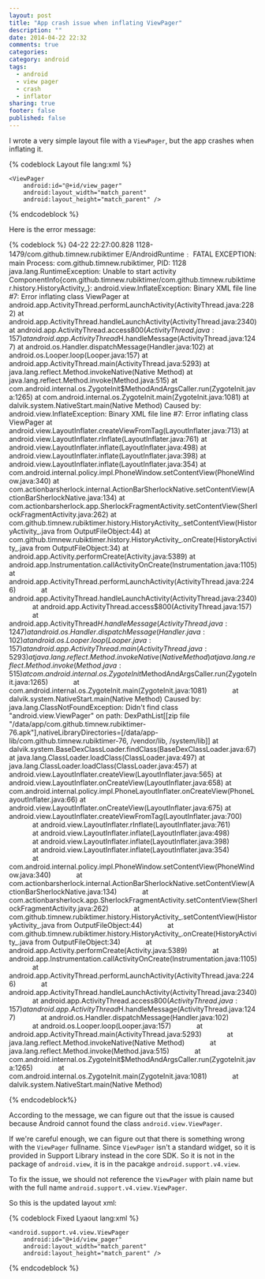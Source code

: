 ```yaml
---
layout: post
title: "App crash issue when inflating ViewPager"
description: ""
date: 2014-04-22 22:32
comments: true
categories: 
category: android
tags: 
  - android
  - view pager
  - crash
  - inflator  
sharing: true
footer: false
published: false
---
```


I wrote a very simple layout file with a `ViewPager`, but the app crashes when inflating it.

{% codeblock Layout file lang:xml %}
<?xml version="1.0" encoding="utf-8"?>

<FrameLayout xmlns:android="http://schemas.android.com/apk/res/android"
    android:layout_width="match_parent"
    android:layout_height="match_parent">

    <ViewPager
        android:id="@+id/view_pager"
        android:layout_width="match_parent"
        android:layout_height="match_parent" />

</FrameLayout>
{% endcodeblock %}

Here is the error message:

{% codeblock %}
04-22 22:27:00.828    1128-1479/com.github.timnew.rubiktimer E/AndroidRuntime﹕ FATAL EXCEPTION: main
    Process: com.github.timnew.rubiktimer, PID: 1128
    java.lang.RuntimeException: Unable to start activity ComponentInfo{com.github.timnew.rubiktimer/com.github.timnew.rubiktimer.history.HistoryActivity_}: android.view.InflateException: Binary XML file line #7: Error inflating class ViewPager
            at android.app.ActivityThread.performLaunchActivity(ActivityThread.java:2282)
            at android.app.ActivityThread.handleLaunchActivity(ActivityThread.java:2340)
            at android.app.ActivityThread.access$800(ActivityThread.java:157)
            at android.app.ActivityThread$H.handleMessage(ActivityThread.java:1247)
            at android.os.Handler.dispatchMessage(Handler.java:102)
            at android.os.Looper.loop(Looper.java:157)
            at android.app.ActivityThread.main(ActivityThread.java:5293)
            at java.lang.reflect.Method.invokeNative(Native Method)
            at java.lang.reflect.Method.invoke(Method.java:515)
            at com.android.internal.os.ZygoteInit$MethodAndArgsCaller.run(ZygoteInit.java:1265)
            at com.android.internal.os.ZygoteInit.main(ZygoteInit.java:1081)
            at dalvik.system.NativeStart.main(Native Method)
     Caused by: android.view.InflateException: Binary XML file line #7: Error inflating class ViewPager
            at android.view.LayoutInflater.createViewFromTag(LayoutInflater.java:713)
            at android.view.LayoutInflater.rInflate(LayoutInflater.java:761)
            at android.view.LayoutInflater.inflate(LayoutInflater.java:498)
            at android.view.LayoutInflater.inflate(LayoutInflater.java:398)
            at android.view.LayoutInflater.inflate(LayoutInflater.java:354)
            at com.android.internal.policy.impl.PhoneWindow.setContentView(PhoneWindow.java:340)
            at com.actionbarsherlock.internal.ActionBarSherlockNative.setContentView(ActionBarSherlockNative.java:134)
            at com.actionbarsherlock.app.SherlockFragmentActivity.setContentView(SherlockFragmentActivity.java:262)
            at com.github.timnew.rubiktimer.history.HistoryActivity_.setContentView(HistoryActivity_.java from OutputFileObject:44)
            at com.github.timnew.rubiktimer.history.HistoryActivity_.onCreate(HistoryActivity_.java from OutputFileObject:34)
            at android.app.Activity.performCreate(Activity.java:5389)
            at android.app.Instrumentation.callActivityOnCreate(Instrumentation.java:1105)
            at android.app.ActivityThread.performLaunchActivity(ActivityThread.java:2246)
            at android.app.ActivityThread.handleLaunchActivity(ActivityThread.java:2340)
            at android.app.ActivityThread.access$800(ActivityThread.java:157)
            at android.app.ActivityThread$H.handleMessage(ActivityThread.java:1247)
            at android.os.Handler.dispatchMessage(Handler.java:102)
            at android.os.Looper.loop(Looper.java:157)
            at android.app.ActivityThread.main(ActivityThread.java:5293)
            at java.lang.reflect.Method.invokeNative(Native Method)
            at java.lang.reflect.Method.invoke(Method.java:515)
            at com.android.internal.os.ZygoteInit$MethodAndArgsCaller.run(ZygoteInit.java:1265)
            at com.android.internal.os.ZygoteInit.main(ZygoteInit.java:1081)
            at dalvik.system.NativeStart.main(Native Method)
     Caused by: java.lang.ClassNotFoundException: Didn't find class "android.view.ViewPager" on path: DexPathList[[zip file "/data/app/com.github.timnew.rubiktimer-76.apk"],nativeLibraryDirectories=[/data/app-lib/com.github.timnew.rubiktimer-76, /vendor/lib, /system/lib]]
            at dalvik.system.BaseDexClassLoader.findClass(BaseDexClassLoader.java:67)
            at java.lang.ClassLoader.loadClass(ClassLoader.java:497)
            at java.lang.ClassLoader.loadClass(ClassLoader.java:457)
            at android.view.LayoutInflater.createView(LayoutInflater.java:565)
            at android.view.LayoutInflater.onCreateView(LayoutInflater.java:658)
            at com.android.internal.policy.impl.PhoneLayoutInflater.onCreateView(PhoneLayoutInflater.java:66)
            at android.view.LayoutInflater.onCreateView(LayoutInflater.java:675)
            at android.view.LayoutInflater.createViewFromTag(LayoutInflater.java:700)
            at android.view.LayoutInflater.rInflate(LayoutInflater.java:761)
            at android.view.LayoutInflater.inflate(LayoutInflater.java:498)
            at android.view.LayoutInflater.inflate(LayoutInflater.java:398)
            at android.view.LayoutInflater.inflate(LayoutInflater.java:354)
            at com.android.internal.policy.impl.PhoneWindow.setContentView(PhoneWindow.java:340)
            at com.actionbarsherlock.internal.ActionBarSherlockNative.setContentView(ActionBarSherlockNative.java:134)
            at com.actionbarsherlock.app.SherlockFragmentActivity.setContentView(SherlockFragmentActivity.java:262)
            at com.github.timnew.rubiktimer.history.HistoryActivity_.setContentView(HistoryActivity_.java from OutputFileObject:44)
            at com.github.timnew.rubiktimer.history.HistoryActivity_.onCreate(HistoryActivity_.java from OutputFileObject:34)
            at android.app.Activity.performCreate(Activity.java:5389)
            at android.app.Instrumentation.callActivityOnCreate(Instrumentation.java:1105)
            at android.app.ActivityThread.performLaunchActivity(ActivityThread.java:2246)
            at android.app.ActivityThread.handleLaunchActivity(ActivityThread.java:2340)
            at android.app.ActivityThread.access$800(ActivityThread.java:157)
            at android.app.ActivityThread$H.handleMessage(ActivityThread.java:1247)
            at android.os.Handler.dispatchMessage(Handler.java:102)
            at android.os.Looper.loop(Looper.java:157)
            at android.app.ActivityThread.main(ActivityThread.java:5293)
            at java.lang.reflect.Method.invokeNative(Native Method)
            at java.lang.reflect.Method.invoke(Method.java:515)
            at com.android.internal.os.ZygoteInit$MethodAndArgsCaller.run(ZygoteInit.java:1265)
            at com.android.internal.os.ZygoteInit.main(ZygoteInit.java:1081)
            at dalvik.system.NativeStart.main(Native Method)

{% endcodeblock%}

According to the message, we can figure out that the issue is caused because Android cannot found the class `android.view.ViewPager`. 

If we're careful enough, we can figure out that there is something wrong with the `ViewPager` fullname. Since `ViewPager` isn't a standard widget, so it is provided in Support Library instead in the core SDK. So it is not in the package of `android.view`, it is in the pacakge `android.support.v4.view`. 

To fix the issue, we should not reference the `ViewPager` with plain name but with the full name `android.support.v4.view.ViewPager`.

So this is the updated layout xml:

{% codeblock Fixed Lyaout lang:xml %}
<?xml version="1.0" encoding="utf-8"?>

<FrameLayout xmlns:android="http://schemas.android.com/apk/res/android"
    android:layout_width="match_parent"
    android:layout_height="match_parent">

    <android.support.v4.view.ViewPager
        android:id="@+id/view_pager"
        android:layout_width="match_parent"
        android:layout_height="match_parent" />

</FrameLayout>
{% endcodeblock %}
